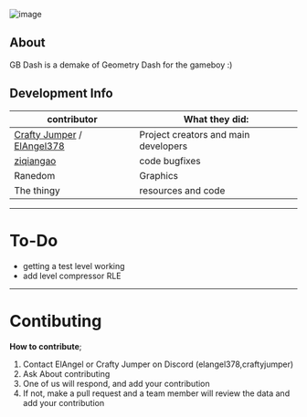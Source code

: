 ![image](https://github.com/ElAngel378/GBDASH/blob/main/.github/artwork/logo.png)

## About

GB Dash is a demake of Geometry Dash for the gameboy :) 

## Development Info

| contributor | What they did:|
|---|---|
|[Crafty Jumper](https://github.com/crafty-jumper) / [ElAngel378](https://github.com/ElAngel378)|Project creators and main developers|
|[ziqiangao](https://github.com/ziqiangao/)|code bugfixes|
| Ranedom | Graphics |
| The thingy | resources and code |

---

# To-Do
- getting a test level working
- add level compressor RLE

---

# Contibuting

**How to contribute**;
1. Contact ElAngel or Crafty Jumper on Discord (elangel378,craftyjumper)
2. Ask About contributing
3. One of us will respond, and add your contribution
4. If not, make a pull request and a team member will review the data and add your contribution
